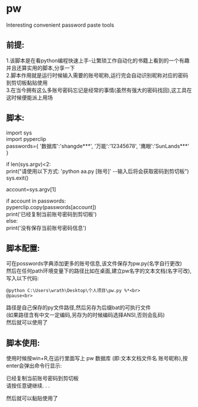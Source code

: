 # pw
Interesting convenient password paste tools

## 前提:
1.该脚本是在看python编程快速上手-让繁琐工作自动化的书籍上看到的一个有趣并且还算实用的脚本,分享一下<br>
2.脚本作用就是运行时候输入需要的账号昵称,运行完会自动识别昵称对应的密码到剪切板黏贴使用<br>
3.在当今拥有这么多账号密码忘记是经常的事情(虽然有强大的密码找回),这工具在这时候便能派上用场<br>

## 脚本:
import sys<br>
import pyperclip<br>
passwords={
            '数据库':'shangde***',
            '万能':'12345678',
            '鹰眼':'SunLands***'
            }

if len(sys.argv)<2:<br>
    print("请使用以下方式: 'python aa.py [账号]' --输入后将会获取密码到剪切板")<br>
    sys.exit()<br>
    
account=sys.argv[1]<br>

if account in passwords:<br>
    pyperclip.copy(passwords[account])<br>
    print('已经复制当前账号密码到剪切板')<br>
else:<br>
    print('没有保存当前账号密码信息')<br>

## 脚本配置:
可在posswords字典添加更多的账号信息,该文件保存为pw.py(名字自行更改)<br>
然后在任何path环境变量下的路径比如在桌面,建立pw名字的文本文档(名字可改),写入以下代码:<br>

```
@python C:\Users\wrath\Desktop\个人项目\pw.py %*<br>
@pause<br>
```
路径是自己保存的py文件路径,然后另存为后缀bat的可执行文件<br>
(如果路径含有中文一定编码,另存为的时候编码选择ANSI,否则会乱码)<br>
然后就可以使用了<br>

## 脚本使用:
使用时候按win+R,在运行里面写上 pw 数据库 (即:文本文档文件名 账号昵称),按enter会弹出命令行显示:<br>

已经复制当前账号密码到剪切板<br>
请按任意键继续. . .<br>

然后就可以黏贴使用了<br>
